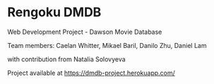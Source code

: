 # Rengoku DMDB

Web Development Project - Dawson Movie Database

Team members: Caelan Whitter, Mikael Baril, Danilo Zhu, Daniel Lam

with contribution from Natalia Solovyeva

Project available at https://dmdb-project.herokuapp.com/
